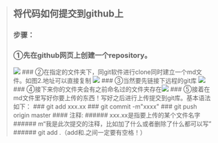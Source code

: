 > ## 将代码如何提交到github上
>### 步骤：
>### ①先在github网页上创建一个repository。
><img src="E:\编程\讲课文件&笔记\teslary\note\01.png">
>### ②在指定的文件夹下，同git软件进行clone同时建立一个md文件。如图2.地址可以直接复制
><img src="E:\编程\讲课文件&笔记\teslary\note\02.png">
>### ③当然要先链接下远程的git库
><img src="E:\编程\讲课文件&笔记\teslary\note\03.png">
>### ④接下来你的文件夹会有之前命名过的文件夹存在<img src="E:\编程\讲课文件&笔记\teslary\note\04.png">
>### ⑤接着在md文件里写好你要上传的东西！写好之后进行上传提交到git库。基本语法如下：
>### git add xxx.xx
>### git commit -m"xxxx"
>### git push origin master
>#### 注释:
>###### xxx.xx是指要上传的某个文件名字
>###### m“我是此次提交的注释，比如加了什么或者删除了什么都可以写”
>###### git add .（add和.之间一定要有空格！）
